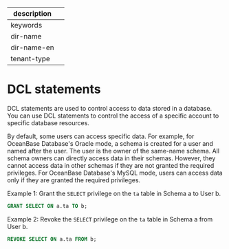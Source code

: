 |description||
|---|---|
|keywords||
|dir-name||
|dir-name-en||
|tenant-type||

# DCL statements

DCL statements are used to control access to data stored in a database. You can use DCL statements to control the access of a specific account to specific database resources.

By default, some users can access specific data. For example, for OceanBase Database's Oracle mode, a schema is created for a user and named after the user. The user is the owner of the same-name schema. All schema owners can directly access data in their schemas. However, they cannot access data in other schemas if they are not granted the required privileges. For OceanBase Database's MySQL mode, users can access data only if they are granted the required privileges.

Example 1: Grant the `SELECT` privilege on the `ta` table in Schema a to User b.

```sql
GRANT SELECT ON a.ta TO b;
```

Example 2: Revoke the `SELECT` privilege on the `ta` table in Schema a from User b.

```sql
REVOKE SELECT ON a.ta FROM b;
```



​
